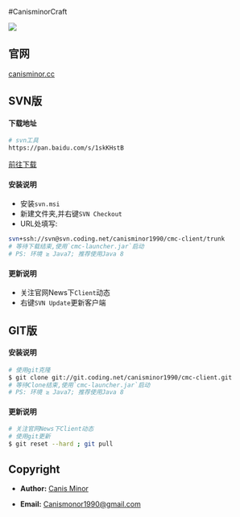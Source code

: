 #CanisminorCraft

![](https://o4j4l4n7h.qnssl.com/20161215-22116-bg.png)

## 官网

[canisminor.cc](http://canisminor.cc)

## SVN版

#### 下载地址


```bash
# svn工具
https://pan.baidu.com/s/1skKHstB
```

[前往下载](https://pan.baidu.com/s/1skKHstB)


#### 安装说明

- 安装`svn.msi`
- 新建文件夹,并右键`SVN Checkout`
- URL处填写:

```bash
svn+ssh://svn@svn.coding.net/canisminor1990/cmc-client/trunk
# 等待下载结束,使用`cmc-launcher.jar`启动
# PS: 环境 ≥ Java7; 推荐使用Java 8

```

#### 更新说明

- 关注官网News下`Client`动态
- 右键`SVN Update`更新客户端

## GIT版

#### 安装说明



```bash
# 使用git克隆
$ git clone git://git.coding.net/canisminor1990/cmc-client.git
# 等待Clone结束,使用`cmc-launcher.jar`启动
# PS: 环境 ≥ Java7; 推荐使用Java 8
```


#### 更新说明


```bash
# 关注官网News下Client动态
# 使用git更新
$ git reset --hard ; git pull
```

## Copyright

- **Author:** [Canis Minor](http://canisminor.cc)

- **Email:** [Canismonor1990@gmail.com](Canismonor1990@gmail.com)
